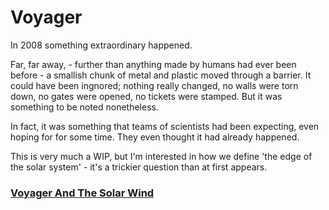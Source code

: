 # Voyager

In 2008 something extraordinary happened.

Far, far away, - further than anything made by humans had ever been before - a smallish chunk of metal and plastic moved through a barrier. It could have been ingnored; nothing really changed, no walls were torn down, no gates were opened, no tickets were stamped. But it was something to be noted nonetheless.

In fact, it was something that teams of scientists had been expecting, even hoping for for some time. They even thought it had already happened.

This is very much a WIP, but I'm interested in how we define 'the edge of the solar system' - it's a trickier question than at first appears.

<h3><a href="/Asymptosy/voyager/solar_wind">Voyager And The Solar Wind</a></h3>


